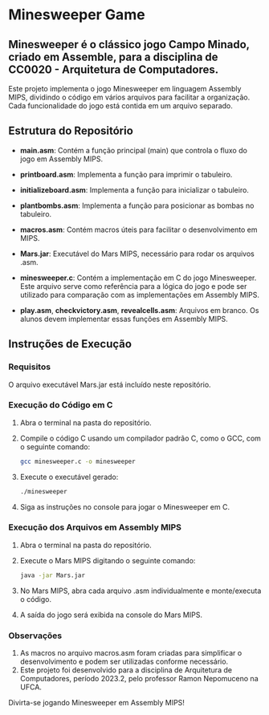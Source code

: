 # Minesweeper Game

## Minesweeper é o clássico jogo Campo Minado, criado em Assemble, para a disciplina de CC0020 - Arquitetura de Computadores.

Este projeto implementa o jogo Minesweeper em linguagem Assembly MIPS, dividindo o código em vários arquivos para facilitar a organização. Cada funcionalidade do jogo está contida em um arquivo separado.

## Estrutura do Repositório

- **main.asm**: Contém a função principal (main) que controla o fluxo do jogo em Assembly MIPS.
- **printboard.asm**: Implementa a função para imprimir o tabuleiro.
- **initializeboard.asm**: Implementa a função para inicializar o tabuleiro.
- **plantbombs.asm**: Implementa a função para posicionar as bombas no tabuleiro.
- **macros.asm**: Contém macros úteis para facilitar o desenvolvimento em MIPS.
- **Mars.jar**: Executável do Mars MIPS, necessário para rodar os arquivos .asm.

- **minesweeper.c**: Contém a implementação em C do jogo Minesweeper. Este arquivo serve como referência para a lógica do jogo e pode ser utilizado para comparação com as implementações em Assembly MIPS.

- **play.asm**, **checkvictory.asm**, **revealcells.asm**: Arquivos em branco. Os alunos devem implementar essas funções em Assembly MIPS.

## Instruções de Execução

### Requisitos

O arquivo executável Mars.jar está incluído neste repositório.

### Execução do Código em C

1. Abra o terminal na pasta do repositório.
2. Compile o código C usando um compilador padrão C, como o GCC, com o seguinte comando:

   ```bash
   gcc minesweeper.c -o minesweeper
   ```
3. Execute o executável gerado:

   ```bash
   ./minesweeper
   ```
4. Siga as instruções no console para jogar o Minesweeper em C.

### Execução dos Arquivos em Assembly MIPS

1. Abra o terminal na pasta do repositório.
2. Execute o Mars MIPS digitando o seguinte comando:

   ```bash
   java -jar Mars.jar
   ```
3. No Mars MIPS, abra cada arquivo .asm individualmente e monte/executa o código. 
4. A saída do jogo será exibida na console do Mars MIPS.

### Observações

1. As macros no arquivo macros.asm foram criadas para simplificar o desenvolvimento e podem ser utilizadas conforme necessário.
2. Este projeto foi desenvolvido para a disciplina de Arquitetura de Computadores, período 2023.2, pelo professor Ramon Nepomuceno na UFCA.

Divirta-se jogando Minesweeper em Assembly MIPS!
